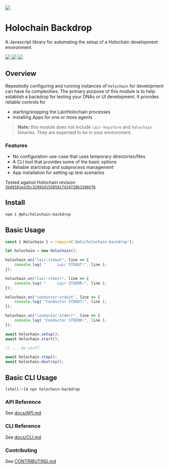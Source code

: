 [![](https://img.shields.io/npm/v/@whi/holochain-backdrop/latest?style=flat-square)](http://npmjs.com/package/@whi/holochain-backdrop)

# Holochain Backdrop
A Javascript library for automating the setup of a Holochain development environment.


[![](https://img.shields.io/github/issues-raw/mjbrisebois/node-holochain-backdrop?style=flat-square)](https://github.com/mjbrisebois/node-holochain-backdrop/issues)
[![](https://img.shields.io/github/issues-closed-raw/mjbrisebois/node-holochain-backdrop?style=flat-square)](https://github.com/mjbrisebois/node-holochain-backdrop/issues?q=is%3Aissue+is%3Aclosed)
[![](https://img.shields.io/github/issues-pr-raw/mjbrisebois/node-holochain-backdrop?style=flat-square)](https://github.com/mjbrisebois/node-holochain-backdrop/pulls)


## Overview
Repeatedly configuring and running instances of `holochain` for development can have its
complexities.  The primary purpose of this module is to help establish a backdrop for testing your
DNAs or UI development.  It provides reliable controls for

-  starting/stopping the Lair/Holochain processes
-  installing Apps for one or more agents

> **Note:** this module does not include `lair-keystore` and `holochain` binaries.  They are
> expected to be in your environment.

### Features

- No configuration use-case that uses temporary directories/files
- A CLI tool that provides some of the basic options
- Reliable start/stop and subprocess management
- App installation for setting up test scenarios

Tested against Holochain revision
[`3bd9181ea35c32993d1550591fd19720b31065f6`](https://github.com/holochain/holochain/tree/3bd9181ea35c32993d1550591fd19720b31065f6)

## Install

```bash
npm i @whi/holochain-backdrop
```

## Basic Usage

```javascript
const { Holochain } = require('@whi/holochain-backdrop');

let holochain = new Holochain();

holochain.on("lair:stdout", line => {
    console.log( "     Lair STDOUT:", line );
});

holochain.on("lair:stderr", line => {
    console.log( "     Lair STDERR:", line );
});

holochain.on("conductor:stdout", line => {
    console.log( "Conductor STDOUT:", line );
});

holochain.on("conductor:stderr", line => {
    console.log( "Conductor STDERR:", line );
});

await holochain.setup();
await holochain.start();

// ... do stuff

await holochain.stop();
await holochain.destroy();
```

## Basic CLI Usage

```
[shell:~]$ npx holochain-backdrop
```

### API Reference

See [docs/API.md](docs/API.md)

### CLI Reference

See [docs/CLI.md](docs/CLI.md)

### Contributing

See [CONTRIBUTING.md](CONTRIBUTING.md)
